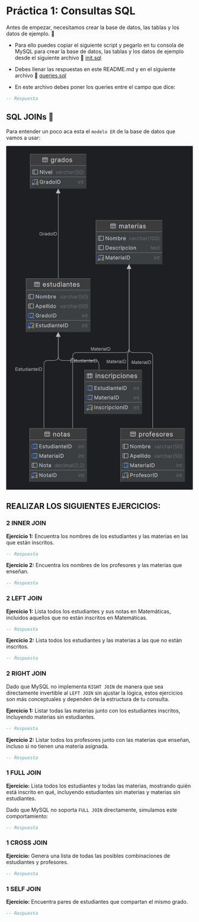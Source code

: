 # Práctica 1: Consultas SQL 
Antes de empezar, necesitamos crear la base de datos, las tablas y los datos de ejemplo. 🚀

- Para ello puedes copiar el siguiente script y pegarlo en tu consola de MySQL para crear la base de datos, las tablas y los datos de ejemplo desde el siguiente archivo 📄 [init.sql](/practicas/practica1/scripts/init.sql)

- Debes llenar las respuestas en este README.md y en el siguiente archivo 📄 [queries.sql](/practicas/practica1/scripts/queries.sql)

- En este archivo debes poner los queries entre el campo que dice:
```sql
-- Respuesta
```

## SQL JOINs 🤝
Para entender un poco aca esta el `modelo ER` de la base de datos que vamos a usar:

![Modelo ER](/practicas/practica1/imgs/escuelaER.png)

## REALIZAR LOS SIGUIENTES EJERCICIOS:
### 2 INNER JOIN

**Ejercicio 1:**
Encuentra los nombres de los estudiantes y las materias en las que están inscritos.

```sql
-- Respuesta
```

**Ejercicio 2:**
Encuentra los nombres de los profesores y las materias que enseñan.

```sql
-- Respuesta
```

### 2 LEFT JOIN

**Ejercicio 1:**
Lista todos los estudiantes y sus notas en Matemáticas, incluidos aquellos que no están inscritos en Matemáticas.

```sql
-- Respuesta
```

**Ejercicio 2:**
Lista todos los estudiantes y las materias a las que no están inscritos.

```sql
-- Respuesta
```

### 2 RIGHT JOIN

Dado que MySQL no implementa `RIGHT JOIN` de manera que sea directamente invertible al `LEFT JOIN` sin ajustar la lógica, estos ejercicios son más conceptuales y dependen de la estructura de tu consulta.

**Ejercicio 1:**
Listar todas las materias junto con los estudiantes inscritos, incluyendo materias sin estudiantes.

```sql
-- Respuesta
```

**Ejercicio 2:**
Listar todos los profesores junto con las materias que enseñan, incluso si no tienen una materia asignada.

```sql
-- Respuesta
```

### 1 FULL JOIN

**Ejercicio:**
Lista todos los estudiantes y todas las materias, mostrando quién está inscrito en qué, incluyendo estudiantes sin materias y materias sin estudiantes.

Dado que MySQL no soporta `FULL JOIN` directamente, simulamos este comportamiento:

```sql
-- Respuesta
```

### 1 CROSS JOIN

**Ejercicio:**
Genera una lista de todas las posibles combinaciones de estudiantes y profesores.

```sql
-- Respuesta
```

### 1 SELF JOIN

**Ejercicio:**
Encuentra pares de estudiantes que compartan el mismo grado.

```sql
-- Respuesta
```